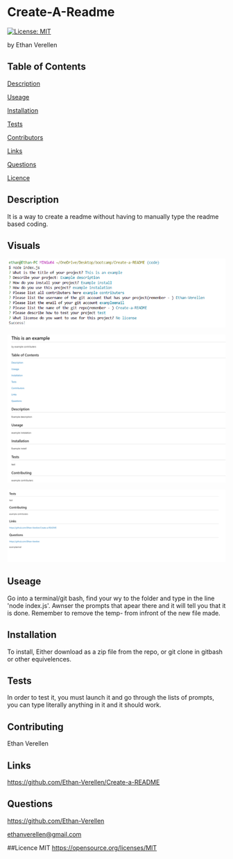 # Create-A-Readme
[![License: MIT](https://img.shields.io/badge/License-MIT-yellow.svg)](https://opensource.org/licenses/MIT)

by Ethan Verellen


## Table of Contents

[Description](#description)

[Useage](#useage)

[Installation](#installation)

[Tests](#tests)

[Contributors](#contributors)

[Links](#links)

[Questions](#questions)

[Licence](#licence)


## Description

It is a way to create a readme without having to manually type the readme based coding.


## Visuals
![This is a image of the code to make the readme](./images/Typing.png)

![this is an image of the top half of the readme](./images/Top.png)

![this is an image of the bottom half of the readme](./images/Bottom.png)


## Useage

Go into a terminal/git bash, find your wy to the folder and type in the line 'node index.js'. Awnser the prompts that apear there and it will tell you that it is done.  Remember to remove the temp- from infront of the new file made.


## Installation

To install, Either download as a zip file from the repo, or git clone in gitbash or other equivelences.


## Tests

In order to test it, you must launch it and go through the lists of prompts, you can type literally anything in it and it should work.


## Contributing

Ethan Verellen


## Links

https://github.com/Ethan-Verellen/Create-a-README


## Questions

https://github.com/Ethan-Verellen

ethanverellen@gmail.com


##Licence
    MIT https://opensource.org/licenses/MIT 
    
